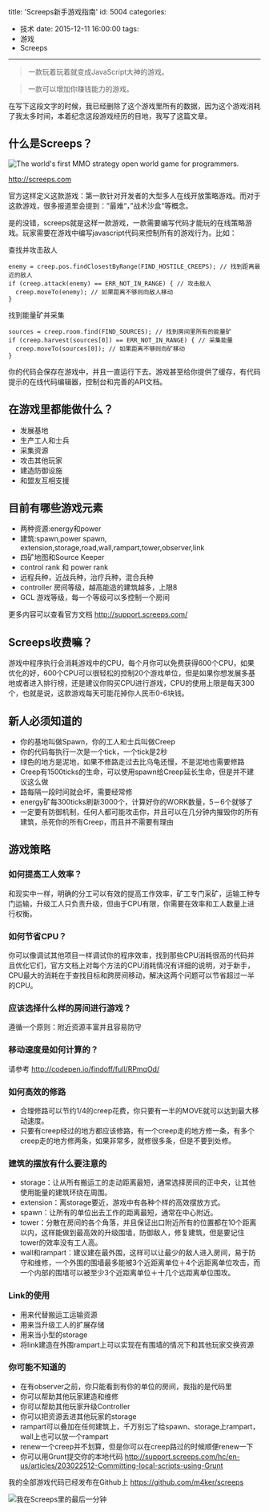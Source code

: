 title: 'Screeps新手游戏指南'
id: 5004
categories:
  - 技术
date: 2015-12-11 16:00:00
tags:
  - 游戏
  - Screeps
---

> 一款玩着玩着就变成JavaScript大神的游戏。

> 一款可以增加你赚钱能力的游戏。

在写下这段文字的时候，我已经删除了这个游戏里所有的数据，因为这个游戏消耗了我太多时间，本着纪念这段游戏经历的目地，我写了这篇文章。

## 什么是Screeps？

![The world's first MMO strategy open world game for programmers.](//blog.foolbird.net/wp-content/uploads/2015/12/whats_screeps.jpg)

http://screeps.com

官方这样定义这款游戏：第一款针对开发者的大型多人在线开放策略游戏。而对于这款游戏，很多报道里会提到：”最难“，”战术沙盒“等概念。

是的没错，screeps就是这样一款游戏，一款需要编写代码才能玩的在线策略游戏。玩家需要在游戏中编写javascript代码来控制所有的游戏行为。比如：

查找并攻击敌人

```
enemy = creep.pos.findClosestByRange(FIND_HOSTILE_CREEPS); // 找到距离最近的敌人
if (creep.attack(enemy) == ERR_NOT_IN_RANGE) { // 攻击敌人
  creep.moveTo(enemy); // 如果距离不够则向敌人移动
}
```

找到能量矿并采集

```
sources = creep.room.find(FIND_SOURCES); // 找到房间里所有的能量矿
if (creep.harvest(sources[0]) == ERR_NOT_IN_RANGE) { // 采集能量
  creep.moveTo(sources[0]); // 如果距离不够则向矿移动
}
```

你的代码会保存在游戏中，并且一直运行下去。游戏甚至给你提供了缓存，有代码提示的在线代码编辑器，控制台和完善的API文档。

## 在游戏里都能做什么？

* 发展基地
* 生产工人和士兵
* 采集资源
* 攻击其他玩家
* 建造防御设施
* 和盟友互相支援

## 目前有哪些游戏元素

* 两种资源:energy和power
* 建筑:spawn,power spawn, extension,storage,road,wall,rampart,tower,observer,link
* 四矿地图和Source Keeper
* control rank 和 power rank
* 远程兵种，近战兵种，治疗兵种，混合兵种
* controller 房间等级，越高能造的建筑越多，上限8
* GCL 游戏等级，每一个等级可以多控制一个房间

更多内容可以查看官方文档 http://support.screeps.com/

## Screeps收费嘛？

游戏中程序执行会消耗游戏中的CPU，每个月你可以免费获得600个CPU，如果优化的好，600个CPU可以很轻松的控制20个游戏单位，但是如果你想发展多基地或者进入排行榜，还是建议你购买CPU进行游戏，CPU的使用上限是每天300个，也就是说，这款游戏每天可能花掉你人民币0-6块钱。

## 新人必须知道的

* 你的基地叫做Spawn，你的工人和士兵叫做Creep
* 你的代码每执行一次是一个tick，一个tick是2秒
* 绿色的地方是泥地，如果不修路走过去比乌龟还慢，不是泥地也需要修路
* Creep有1500ticks的生命，可以使用spawn给Creep延长生命，但是并不建议这么做
* 路每隔一段时间就会坏，需要经常修
* energy矿每300ticks刷新3000个，计算好你的WORK数量，5－6个就够了
* 一定要有防御机制，任何人都可能攻击你，并且可以在几分钟内摧毁你的所有建筑，杀死你的所有Creep，而且并不需要有理由

## 游戏策略

### 如何提高工人效率？

和现实中一样，明确的分工可以有效的提高工作效率，矿工专门采矿，运输工种专门运输，升级工人只负责升级，但由于CPU有限，你需要在效率和工人数量上进行权衡。

### 如何节省CPU？

你可以像调试其他项目一样调试你的程序效率，找到那些CPU消耗很高的代码并且优化它们，官方文档上对每个方法的CPU消耗情况有详细的说明，对于新手，CPU最大的消耗在于查找目标和跨房间移动，解决这两个问题可以节省超过一半的CPU。

### 应该选择什么样的房间进行游戏？

遵循一个原则：附近资源丰富并且容易防守

### 移动速度是如何计算的？

请参考 http://codepen.io/findoff/full/RPmqOd/

### 如何高效的修路

* 合理修路可以节约1/4的creep花费，你只要有一半的MOVE就可以达到最大移动速度。
* 只要有creep经过的地方都应该修路，有一个creep走的地方修一条，有多个creep走的地方修两条，如果非常多，就修很多条，但是不要到处修。

### 建筑的摆放有什么要注意的

* storage：让从所有搬运工的走动距离最短，通常选择房间的正中央，让其他使用能量的建筑环绕在周围。
* extension：离storage要近，游戏中有各种个样的高效摆放方式。
* spawn：让所有的单位出去工作的距离最短，通常在中心附近。
* tower：分散在房间的各个角落，并且保证出口附近所有的位置都在10个距离以内，这样能做到最高效的升级围墙，防御敌人，修复建筑，但是要记住tower的效率没有工人高。
* wall和rampart：建议建在最外围，这样可以让最少的敌人进入房间，易于防守和维修，一个外围的围墙最多能被3个近距离单位＋4个远距离单位攻击，而一个内部的围墙可以被至少3个近距离单位＋十几个远距离单位围攻。

### Link的使用

* 用来代替搬运工运输资源
* 用来当升级工人的扩展存储
* 用来当小型的storage
* 将link建造在外围rampart上可以实现在有围墙的情况下和其他玩家交换资源

### 你可能不知道的

* 在有observer之前，你只能看到有你的单位的房间，我指的是代码里
* 你可以帮助其他玩家建造和维修
* 你可以帮助其他玩家升级Controller
* 你可以把资源丢进其他玩家的storage
* rampart可以叠加在任何建筑上，千万别忘了给spawn、storage上rampart，wall上也可以放一个rampart
* renew一个creep并不划算，但是你可以在creep路过的时候顺便renew一下
* 你可以用Grunt提交你的本地代码 http://support.screeps.com/hc/en-us/articles/203022512-Committing-local-scripts-using-Grunt

我的全部游戏代码已经发布在Github上 https://github.com/m4ker/screeps

![我在Screeps里的最后一分钟](//blog.foolbird.net/wp-content/uploads/2015/12/screeps_last_minute.jpg)
